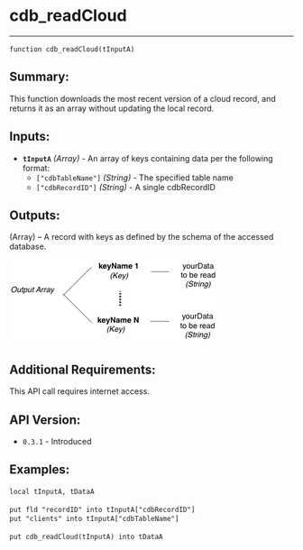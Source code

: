 # cdb_readCloud
---
```
function cdb_readCloud(tInputA)
```
## Summary:
This function downloads the most recent version of a cloud record, and returns it as an array without updating the local record.

## Inputs:
* **`tInputA`** *(Array)* - An array of keys containing data per the following format:
    * `["cdbTableName"]` *(String)* - The specified table name
    * `["cdbRecordID"]` *(String)* - A single cdbRecordID

## Outputs:
(Array) – A record with keys as defined by the schema of the accessed database.

![Read output diagram](../../chartimages/ReadOutputSingle.png)

## Additional Requirements:
This API call requires internet access.

## API Version:
* `0.3.1` - Introduced

## Examples:
```
local tInputA, tDataA

put fld "recordID" into tInputA["cdbRecordID"]
put "clients" into tInputA["cdbTableName"]
    
put cdb_readCloud(tInputA) into tDataA
```